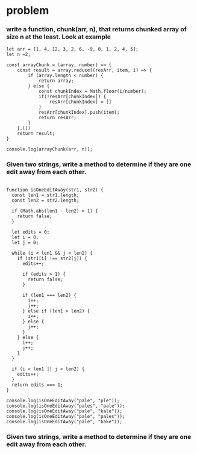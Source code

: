 # problem


### write a function, chunk(arr, n), that returns chunked array of size n at the least. Look at example
```
let arr = [1, 4, 12, 3, 2, 6, -9, 0, 1, 2, 4, 5];
let n =2;

const arrayChunk = (array, number) => {
    const result = array.reduce((resArr, item, i) => {
        if (array.length < number) {
            return array;
        } else {
            const chunkIndex = Math.floor(i/number);
            if(!resArr[chunkIndex]) {
                resArr[chunkIndex] = []
            }
            resArr[chunkIndex].push(item);
            return resArr;
        }
    },[])
    return result;
}

console.log(arrayChunk(arr, n));

```

### Given two strings, write a method to determine if they are one edit away from each other.

```

function isOneEditAway(str1, str2) {
  const len1 = str1.length;
  const len2 = str2.length;

  if (Math.abs(len1 - len2) > 1) {
    return false;
  }

  let edits = 0;
  let i = 0;
  let j = 0;

  while (i < len1 && j < len2) {
    if (str1[i] !== str2[j]) {
      edits++;

      if (edits > 1) {
        return false;
      }

      if (len1 === len2) {
        i++;
        j++;
      } else if (len1 > len2) {
        i++;
      } else {
        j++;
      }
    } else {
      i++;
      j++;
    }
  }

  if (i < len1 || j < len2) {
    edits++;
  }
  return edits === 1;
}

console.log(isOneEditAway("pale", "ple")); 
console.log(isOneEditAway("pales", "pale")); 
console.log(isOneEditAway("pale", "kale"));
console.log(isOneEditAway("pale", "pales")); 
console.log(isOneEditAway("pale", "bake"));
```

### Given two strings, write a method to determine if they are one edit away from each other.
